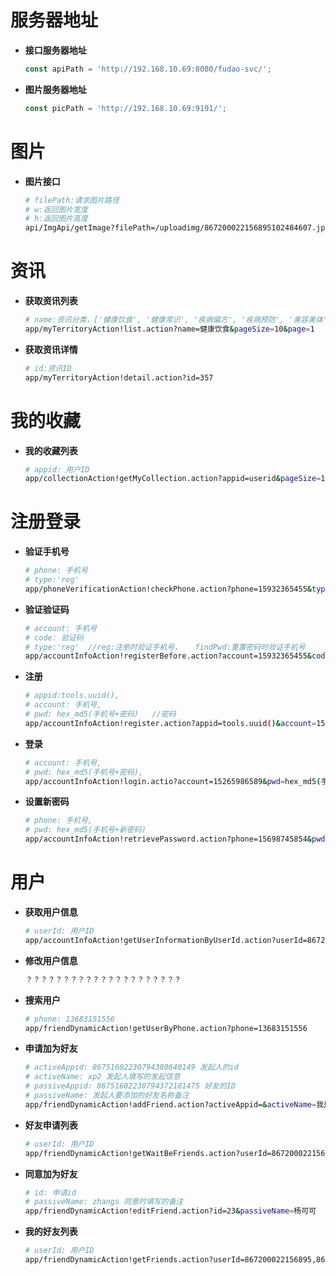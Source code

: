 服务器地址
======

- **接口服务器地址**
  ```js
  const apiPath = 'http://192.168.10.69:8080/fudao-svc/';
  ```

- **图片服务器地址**
  ```js
  const picPath = 'http://192.168.10.69:9191/';
  ```

图片
======

- **图片接口**

  ```bash
  # filePath:请求图片路径
  # w:返回图片宽度
  # h:返回图片高度
  api/ImgApi/getImage?filePath=/uploadimg/867200022156895102484607.jpeg&w=0&h=0
  ```

资讯
======

- **获取资讯列表**

  ```bash
  # name:资讯分类，['健康饮食', '健康常识', '疾病偏方', '疾病预防', '美容美体', '养生方法']
  app/myTerritoryAction!list.action?name=健康饮食&pageSize=10&page=1
  ```

- **获取资讯详情**

  ```bash
  # id:资讯ID
  app/myTerritoryAction!detail.action?id=357
  ```

我的收藏
======

- **我的收藏列表**

  ```bash
  # appid: 用户ID
  app/collectionAction!getMyCollection.action?appid=userid&pageSize=10&page=1
  ```
  
注册登录
======
- **验证手机号**
  
  ```bash
  # phone: 手机号
  # type:'reg'  
  app/phoneVerificationAction!checkPhone.action?phone=15932365455&type="reg"
  ```
  
- **验证验证码**

  ```bash
  # account: 手机号
  # code: 验证码
  # type:'reg'  //reg:注册时验证手机号，   findPwd:重置密码时验证手机号
  app/accountInfoAction!registerBefore.action?account=15932365455&code=88888&type="reg"
  ```
  
- **注册**
 
  ```bash
  # appid:tools.uuid(),  
  # account: 手机号,
  # pwd: hex_md5(手机号+密码)   //密码
  app/accountInfoAction!register.action?appid=tools.uuid()&account=15236569874&pwd=hex_md5(手机号+密码)
  ```
  
- **登录**
 
  ```bash
  # account: 手机号,
  # pwd: hex_md5(手机号+密码),
  app/accountInfoAction!login.actio?account=15265986589&pwd=hex_md5(手机号+密码)
  ```
  
- **设置新密码**
 
  ```bash
  # phone: 手机号,
  # pwd: hex_md5(手机号+新密码)
  app/accountInfoAction!retrievePassword.action?phone=15698745854&pwd=hex_md5(手机号+新密码)
  ```

用户
======

- **获取用户信息**

  ```bash
  # userId: 用户ID
  app/accountInfoAction!getUserInformationByUserId.action?userId=867200022156895,86720002215690321000493
  ```
 
- **修改用户信息**

  ```bash
  ？？？？？？？？？？？？？？？？？？？？？
  ```
  
- **搜索用户**

  ```bash
  # phone: 13683151556
  app/friendDynamicAction!getUserByPhone.action?phone=13683151556
  ```

- **申请加为好友**

  ```bash
  # activeAppid: 86751602230794380640149 发起人的id
  # activeName: xp2 发起人填写的发起信息
  # passiveAppid: 86751602230794372181475 好友的ID
  # passiveName: 发起人要添加的好友名称备注
  app/friendDynamicAction!addFriend.action?activeAppid=&activeName=我是xxx&passiveAppid=&passiveName=xxx
  ```

- **好友申请列表**

  ```bash
  # userId: 用户ID
  app/friendDynamicAction!getWaitBeFriends.action?userId=867200022156895,86720002215690321000493
  ```

  
- **同意加为好友**

  ```bash
  # id: 申请id
  # passiveName: zhangs 同意时填写的备注
  app/friendDynamicAction!editFriend.action?id=23&passiveName=杨可可
  ```

- **我的好友列表**

  ```bash
  # userId: 用户ID
  app/friendDynamicAction!getFriends.action?userId=867200022156895,86720002215690321000493
  ```